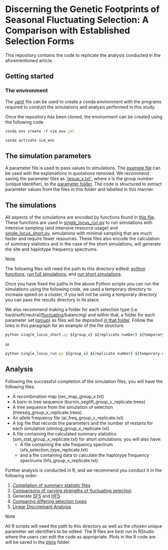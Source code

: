
# Discerning the Genetic Footprints of Seasonal Fluctuating Selection: A Comparison with Established Selection Forms

This repository contains the code to replicate the analysis conducted in the aforementioned article. 

## Getting started

### The environment
The [yaml](sim_env.yml) file can be used to create a conda environment with the programs required to conduct the simulations and analysis performed in this study.

Once the repository has been cloned, the environment can be created using the following code

```ruby
conda env create -f sim_env.yml

conda activate sim_env
```

## The simulation parameters
A parameter file is used to pass values to simulations. The [example file](parameters/group_x.txt) can be used with the explanations in quotations removed. We recommend saving the parameter files as ['group_x.txt'](group_x.txt), where x is the group number (unique identifier), to the [parameter folder](parameters). The code is structured to extract parameter values from the files in this folder and labelled in this manner.

## The simulations
All aspects of the simulations are encoded by functions found in [this file](single_locus_hpc.py). These functions are used in [single_locus_run.py](scripts/single_locus_run.py) to run simulations with intensive sampling (and intensive resource usage) and [single_locus_short.py](scripts/single_locus_short.py), simulations with minimal sampling that are much faster and require fewer resources. These files also encode the calculation of summary statistics and in the case of the short simulations, will generate the site and haplotype frequency spectrums.
> [!NOTE]
> The following files will need the path to this directory edited:
 [python functions](scripts/single_locus_hpc.py), 
 [run full simulations](scripts/single_locus_run.py), 
  and [run short simulations](scripts/single_locus_short.py).

Once you have fixed the paths in the above Python scripts you can run the simulations using the following code, we used a temporary directory to increase speed on a cluster, if you will not be using a temporary directory you can pass the results directory in its place.

We also recommend making a folder for each selection type (i.e. hard/soft/neutral/[fluctuating](fluctuating)/balancing) and within that, a folder for each parameter set [(group)](fluctuating/group_x) as files will be deposited [in that folder](fluctuating/group_x/results_will_be_written_here.txt). Follow the links in this paragraph for an example of the file structure.

```ruby
python single_locus_short.py ${group_x} ${replicate number} ${temporary directory} ${results directory} ${selection type}
```
or
```ruby
python single_locus_run.py ${group_x} ${replicate number} ${temporary directory} ${results directory} ${selection type}
```
## Analysis
Following the successful completion of the simulation files, you will have the following files:
- A recombination map (rec_map_group_x.txt)
- A burn-in tree sequence (burnin_seglift_group_x_replicate.trees)
- A tree sequence from the simulation of selection (treeseq_group_x_replicate.trees)
- An allele frequency file (al_freq_group_x_replicate.txt)
- A log file that records the parameters and the number of restarts for each simulation (slimlog_group_x_replicate.txt)
- A file containing the calculated summary statistics (sim_stat_group_x_replicate.txt)
  for short simulations, you will also have:
   - A file containing the site frequency spectrum (sfs_selection_type_replicate.txt)
   - and a file containing data to calculate the haplotype frequency spectrums (hfs_group_x_replicate.txt)
       
Further analysis is conducted in R, and we recommend you conduct it in the following order:
1. [Compilation of summary statistic files](scripts/compile_files.R)
2. [Comparisons of varying strengths of fluctuating selection](scripts/fluctuating_comparisons.R)
3. Generate [SFS](scripts/sfs.R) and [HFS](hfs.R)
4. [Comparing differing selection types](scripts/comparing_selection_forms.R)
5. [Linear Discriminant Analysis](scripts/LDA.R)
   

> [!NOTE] 
> All R scripts will need the path to this directory as well as the chosen unique parameter set identifiers to be edited. The R files are best run in RStudio where the users can edit the code as appropriate. Plots in the R code are will be saved in the [plots](plots) folder.

